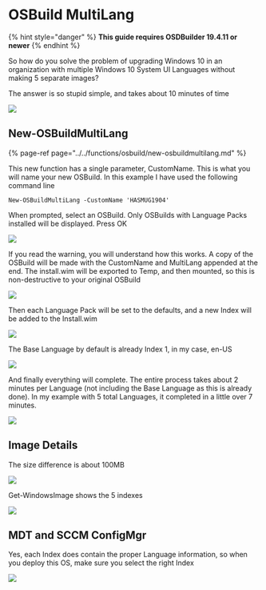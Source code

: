 # OSBuild MultiLang

{% hint style="danger" %}
**This guide requires OSDBuilder 19.4.11 or newer**
{% endhint %}

So how do you solve the problem of upgrading Windows 10 in an organization with multiple Windows 10 System UI Languages without making 5 separate images?

The answer is so stupid simple, and takes about 10 minutes of time

![](../../../../.gitbook/assets/image%20%28141%29.png)

## New-OSBuildMultiLang

{% page-ref page="../../functions/osbuild/new-osbuildmultilang.md" %}

This new function has a single parameter, CustomName.  This is what you will name your new OSBuild.  In this example I have used the following command line

```text
New-OSBuildMultiLang -CustomName 'HASMUG1904'
```

When prompted, select an OSBuild.  Only OSBuilds with Language Packs installed will be displayed.  Press OK

![](../../../../.gitbook/assets/image%20%2844%29.png)

If you read the warning, you will understand how this works.  A copy of the OSBuild will be made with the CustomName and MultiLang appended at the end.  The install.wim will be exported to Temp, and then mounted, so this is non-destructive to your original OSBuild

![](../../../../.gitbook/assets/image%20%28269%29.png)

Then each Language Pack will be set to the defaults, and a new Index will be added to the Install.wim

![](../../../../.gitbook/assets/image%20%28222%29.png)

The Base Language by default is already Index 1, in my case, en-US

![](../../../../.gitbook/assets/image%20%2898%29.png)

And finally everything will complete.  The entire process takes about 2 minutes per Language \(not including the Base Language as this is already done\).  In my example with 5 total Languages, it completed in a little over 7 minutes.

![](../../../../.gitbook/assets/image%20%28186%29.png)

## Image Details

The size difference is about 100MB

![](../../../../.gitbook/assets/image%20%2837%29.png)

Get-WindowsImage shows the 5 indexes

![](../../../../.gitbook/assets/image%20%28216%29.png)

## MDT and SCCM ConfigMgr

Yes, each Index does contain the proper Language information, so when you deploy this OS, make sure you select the right Index

![](../../../../.gitbook/assets/image%20%2867%29.png)

